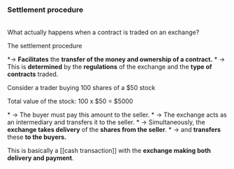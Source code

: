 ### Settlement procedure
<br>
What actually happens when a contract is traded on an exchange?
<p>The settlement procedure</p>
*-> <b>Facilitates</b> the <b>transfer of the money and ownership of a contract.</b>
* -> This is <b>determined</b> by the <b>regulations</b> of the exchange and the <b>type of contracts</b> traded.
<p>Consider a trader buying 100 shares of a $50 stock</p>
<p>Total value of the stock: 100 x $50 = $5000</p>
* -> The buyer must pay this amount to the seller.
* -> The exchange acts as an intermediary and transfers it to the seller.
* -> Simultaneously, the <b>exchange takes delivery</b> of the <b>shares from the seller</b>.
* -> and <b>transfers</b> these <b>to the buyers.</b>
<br>

This is basically a [[cash transaction]] with the <b>exchange making both delivery and payment</b>.
